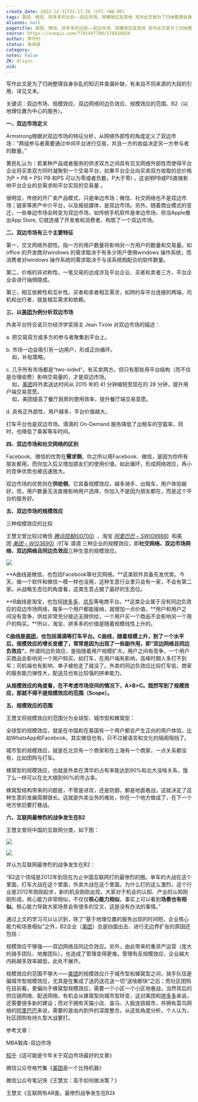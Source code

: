 ```yaml
---
create_date: 2022-12-31T21:17:26 (UTC +08:00)
tags: 美团、微信、拼多多的比较——双边市场、规模效应及其他 写作此文是为了归纳整理自身杂乱的知识并查漏补缺，有来自不同来源的大段的引用，详见文末。关键词：双边市场、规模效应、双边网...,雪球
aliases: null
pagetitle: 美团、微信、拼多多的比较——双边市场、规模效应及其他 写作此文是为了归纳整理自身杂乱的知识并查漏补缺，有来自不同来源的大段的引用，详见文末。关键词：双边市场、规模效应、双边网... - 雪球
source: https://xueqiu.com/7741447780/178934924
author: 李守约
status: 未阅读
category: 
notes: False
ZK: Origin
uid: 
---
```


写作此文是为了归纳整理自身杂乱的知识并查漏补缺，有来自不同来源的大段的引用，详见文末。

关键词：双边市场、规模效应、双边网络同边负效应、规模效应的范围、B2（以地理位置为中心的服务）。

**一、双边市场定义**

Armstrong根据对双边市场的特征分析，从网络外部性的角度定义了双边市场：“两组参与者需要通过中间平台进行交易，并且一方的收益决定另一方参与者的数量。”

黄民礼认为：若某种产品或者服务的供求双方之间具有交叉网络外部性而使得平台企业将买卖双方同时凝聚到一个交易平台，如果平台企业向买卖双方收取的总价格为P = PB + PS( PB 和PS 可以为零或者负数，P大于零) ，这说明PB或PS直接影响平台企业的总需求和平台实现的交易量 。

很明显，传统的开厂卖产品模式，只是单边市场；微信、社交网络也不是双边市场；链家等房产中介平台，以及报纸媒体，是双边市场。另外，随着商业模式的变迁，一些单边市场会转变为双边市场，如传统手机软件是单边市场，但当Apple推出App Store, 它就连接了开发者和消费者，构筑了一个双边市场。

**二、双边市场有三个主要特征**

第一，交叉网络外部性。指一方的用户数量将影响另一方用户的数量和交易量。如office 的开发商对windows 的需求取决于有多少用户使用windows 操作系统，而消费者对windows 操作系统的需求取决于与该系统相配合的软件数量。

第二，价格的非对称性。一笔交易的达成涉及平台企业、买者和卖者三方，平台企业会进行抽佣提成。

第三，相互依赖性和互补性。买者和卖者相互需求，如网约车平台连接的两端，司机和出行者，就是相互需求和依赖。

**三、以[美团](https://xueqiu.com/S/03690?from=status_stock_match)为例分析双边市场**

外卖平台符合诺贝尔经济学奖得主 Jean Tirole 对双边市场的描述：

a. 把交易双方或多方的参与者聚集到平台上。

b. 市场一边会吸引另一边用户，形成正向循环。  
    如，补贴策略。  

c. 几乎所有市场都是“two-sided”，有买卖两方。但只有那些用平台结构（而不仅是合理收费）影响交易量的，才是双边市场。  
    如，[美团](https://xueqiu.com/S/03690?from=status_stock_match)将外卖送达时间从 2015 年的 41 分钟缩短至现在的 28 分钟，提升用户端交易意愿。  
    如，美团提高了餐厅厨房的使用效率，提升餐厅端交易意愿。

d. 具有正外部性，用户越多，平台价值越大。

打车平台也是双边市场。滴滴的 On-Demand 服务降低了出租车的空载率，同时，也降低了乘客等车时间。

**四、双边市场和社交网络的区别**

Facebook、微信的优势在**需求侧**。你之所以用Facebook、微信，是因为你所有朋友都用，而你加入后又增加朋友们的使用价值。如此循环，形成网络效应，再小的竞争优势也被迅速放大。

双边市场的优势则在**供给侧**。它具备规模效应，越多骑手、出租车，用户体验越好。但，用户数量无法直接影响用户选择，你加入不是因为朋友都在，而是这个平台的服务好。

**五、双边市场的规模效应**

三种规模效应的比较

王慧文曾比较过微信 [$腾讯控股(00700)$](http://xueqiu.com/S/00700)  、淘宝 [$阿里巴巴-SW(09988)$](http://xueqiu.com/S/09988)  和美团 [$美团-W(03690)$](http://xueqiu.com/S/03690)  /打车 滴滴 三种企业的规模效应，即**社交网络、双边市场网络、双边网络且同边负效应**三种生意的规模效应。

![](https://xqimg.imedao.com/17934f331a01f1663fa1267f.jpeg!800.jpg)

**A曲线是微信，也包括Facebook等社交网络。**这类软件具备先发优势。今天，做一个软件和微信一模一样也没用，这种生意行业里只会有一家，不会有第二家。从战略生态位的角度看，这类生意占据了最好的生态位。

**B曲线是淘宝，也包括[拼多多](https://xueqiu.com/S/PDD?from=status_stock_match)、[京东](https://xueqiu.com/S/JD?from=status_stock_match)等电商平台。**这类企业属于没有同边负效应的双边市场网络，每多一个用户都能接纳，就增加一点价值，**用户和用户之间没有竞争，供给非常充分接近无限供给，一个用户买一个商品不会影响另一个用户的购买。**所以，淘宝、拼多多的价值是随着规模线性上升的。

**C曲线是[美团](https://xueqiu.com/S/03690?from=status_stock_match)，也包括滴滴等打车平台。**C曲线，随着规模上升，到了一个水平后，规模效应的增长变缓了，常常是因为出现了一些副作用，即**“双边网络且同边负效应”**。所谓同边负效应，是指随着用户规模扩大，用户之间有竞争，一个用户买商品会影响另一个用户购买。如打车，在用户端有影响，高峰时期人多打不到车；司机端也有影响，单子被抢走了就没了。外卖的同边负效应比较打车低，商家的服务能力弹性大，配送员也有比较强的拼单能力。

**从规模效应的角度看，在不考虑市场空间的情况下，A>B>C。既然写到了规模效应，那就不得不提规模效应的范围（Scope）。**

**五、规模效应的范围**

王慧文将规模效应的范围分为全球型、城市型和蜂窝型：

全球型的规模效应，就是在中国和在美国有一个用户都会产生正向的用户体验。比如WhatsApp和Facebook，其实微信也有，只不过被语言和文化的隔阂阻挡了。

城市型的规模效应，就是在北京有一个商家和在上海有一个商家，一点关系都没有，比如团购与打车。

蜂窝型的规模效应，也就是外卖在清华的占有率能达到90%和北大没啥关系，饿了么一样可以在北大搞到90%的市占率。

蜂窝型结构带来的问题是，不管是进攻，还是防御，都是地面巷战，这就决定了这种生意的发展周期很长。这就是外卖业务的难处，你在一个地方做成了，在下一个地方依旧要打巷战。

**六、互联网最惨烈的战争发生在B2**

王慧文曾将中国的互联网分类，如下图：

![](https://xqimg.imedao.com/1793527d1671f25a3fe080c8.png!800.jpg)

![](https://xqimg.imedao.com/1793527e4271f2a83fdfb758.png!800.jpg)

并认为互联网最惨烈的战争发生在B2：

“B2这个领域是2012年到现在为止中国互联网打的最惨烈的圈。单车的大战在这个里面，打车大战在这个里面，外卖大战在这个里面。为什么打的这么激烈，这个行业是2012年刚刚起步，新的机会刚刚出现，大家对于机会的认知、产业的认知刚刚形成，核心能力非常相似，不仅仅**核心能力相似**，事实上可以看到**场景也有相似**。核心能力导致大家场景会有很多的交叉，这是没有办法的事情。”

通过上文的学习可以认识到，除了“基于地理位置的服务出现的时间短，企业核心能力和场景相似”之外，B2企业（[美团](https://xueqiu.com/S/03690?from=status_stock_match)）总是四面出击、进行无边界扩张的原因还包括：

规模效应不够强——双边网络且同边负效应。另外，由此带来的重资产运营（庞大的骑手团队、地推团队），也造成了管理变得更难。管理有反规模效应，企业越大内耗越多效率越低，此处不展开。

规模效应的范围不够大——[美团](https://xueqiu.com/S/03690?from=status_stock_match)的规模效应介于城市型和蜂窝型之间，骑手队伍是偏城市型规模效应，尤其是在集成了送药送花送一切“送啥都快”之后；而社区团购在目前看，更偏向于蜂窝型规模效应，需要一个小区一个小区地巷战，当然背后的供应链网络、配送网络，有机会从蜂窝型向城市型转变，这对美团和[拼多多](https://xueqiu.com/S/PDD?from=status_stock_match)来说，还需要很多新的建设；而对于拥有天猫小店、盒马、入股连锁超市，并拥有菜鸟网络的[阿里巴巴](https://xueqiu.com/S/09988?from=status_stock_match)来说，需要的是由内到外的深度整合。从这些角度分析，个人认为，社区团购有持久型大战要打。

参考文章：

MBA智库-双边市场

[知乎](https://xueqiu.com/S/ZH?from=status_stock_match)《这可能是今年关于双边市场最好的文章》

微信公众号格竹集《[美团](https://xueqiu.com/S/03690?from=status_stock_match)是一个比特机器》

微信公众号笔记侠《王慧文：高手如何做决策？》

王慧文《互联网有AB面，最惨烈战争发生在B2》
